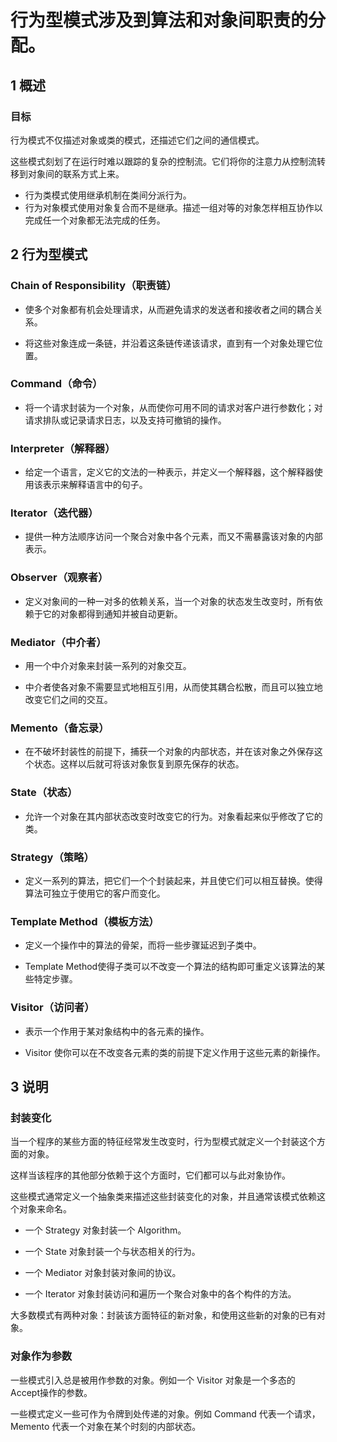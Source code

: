 # 行为型模式涉及到算法和对象间职责的分配。

## 1 概述

### 目标
行为模式不仅描述对象或类的模式，还描述它们之间的通信模式。

这些模式刻划了在运行时难以跟踪的复杂的控制流。它们将你的注意力从控制流转移到对象间的联系方式上来。

- 行为类模式使用继承机制在类间分派行为。
- 行为对象模式使用对象复合而不是继承。描述一组对等的对象怎样相互协作以完成任一个对象都无法完成的任务。

## 2 **行为型模式**

### **Chain of Responsibility（职责链）**

- 使多个对象都有机会处理请求，从而避免请求的发送者和接收者之间的耦合关系。

- 将这些对象连成一条链，并沿着这条链传递该请求，直到有一个对象处理它位置。

### **Command（命令）**

- 将一个请求封装为一个对象，从而使你可用不同的请求对客户进行参数化；对请求排队或记录请求日志，以及支持可撤销的操作。


### **Interpreter（解释器）**

- 给定一个语言，定义它的文法的一种表示，并定义一个解释器，这个解释器使用该表示来解释语言中的句子。

### **Iterator（迭代器）**

- 提供一种方法顺序访问一个聚合对象中各个元素，而又不需暴露该对象的内部表示。

### **Observer（观察者）**

- 定义对象间的一种一对多的依赖关系，当一个对象的状态发生改变时，所有依赖于它的对象都得到通知并被自动更新。


### **Mediator（中介者）**

- 用一个中介对象来封装一系列的对象交互。

- 中介者使各对象不需要显式地相互引用，从而使其耦合松散，而且可以独立地改变它们之间的交互。


### **Memento（备忘录）**

- 在不破坏封装性的前提下，捕获一个对象的内部状态，并在该对象之外保存这个状态。这样以后就可将该对象恢复到原先保存的状态。


### **State（状态）**

- 允许一个对象在其内部状态改变时改变它的行为。对象看起来似乎修改了它的类。

### **Strategy（策略）**

- 定义一系列的算法，把它们一个个封装起来，并且使它们可以相互替换。使得算法可独立于使用它的客户而变化。


### **Template Method（模板方法）**

- 定义一个操作中的算法的骨架，而将一些步骤延迟到子类中。

- Template Method使得子类可以不改变一个算法的结构即可重定义该算法的某些特定步骤。


### **Visitor（访问者）**

- 表示一个作用于某对象结构中的各元素的操作。

- Visitor 使你可以在不改变各元素的类的前提下定义作用于这些元素的新操作。


## 3 说明
### **封装变化**

当一个程序的某些方面的特征经常发生改变时，行为型模式就定义一个封装这个方面的对象。

这样当该程序的其他部分依赖于这个方面时，它们都可以与此对象协作。

这些模式通常定义一个抽象类来描述这些封装变化的对象，并且通常该模式依赖这个对象来命名。

- 一个 Strategy 对象封装一个 Algorithm。

- 一个 State 对象封装一个与状态相关的行为。

- 一个 Mediator 对象封装对象间的协议。

- 一个 Iterator 对象封装访问和遍历一个聚合对象中的各个构件的方法。

大多数模式有两种对象：封装该方面特征的新对象，和使用这些新的对象的已有对象。

### **对象作为参数**

一些模式引入总是被用作参数的对象。例如一个 Visitor 对象是一个多态的 Accept操作的参数。

一些模式定义一些可作为令牌到处传递的对象。例如 Command 代表一个请求，Memento
代表一个对象在某个时刻的内部状态。
